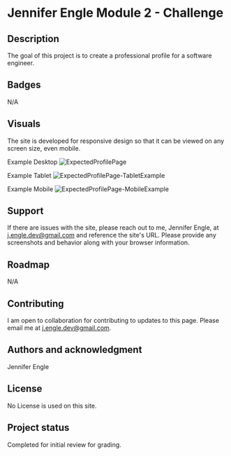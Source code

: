 # Jennifer Engle Module 2 - Challenge

## Description
The goal of this project is to create a professional profile for a software engineer.

## Badges
N/A

## Visuals
The site is developed for responsive design so that it can be viewed on any screen size, even mobile.

Example Desktop
![ExpectedProfilePage](https://user-images.githubusercontent.com/117794203/208003059-6b12f58c-f8d6-420b-8491-454d39cab1d8.png)

Example Tablet
![ExpectedProfilePage-TabletExample](https://user-images.githubusercontent.com/117794203/208003838-0690b13f-5bbb-4255-aac4-e276ef83ad4f.png)

Example Mobile
![ExpectedProfilePage-MobileExample](https://user-images.githubusercontent.com/117794203/208004449-4d42797a-45e1-4d62-a39b-20628c6c5b08.png)


## Support
If there are issues with the site, please reach out to me, Jennifer Engle, at j.engle.dev@gmail.com and reference the site's URL. Please provide any screenshots and behavior along with your browser information.

## Roadmap
N/A

## Contributing
I am open to collaboration for contributing to updates to this page. Please email me at j.engle.dev@gmail.com.

## Authors and acknowledgment
Jennifer Engle

## License
No License is used on this site.

## Project status
Completed for initial review for grading.
